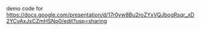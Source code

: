 demo code for https://docs.google.com/presentation/d/17r0yw8Bu2roZYxVQJbogRsqr_xD2YCyAxJxCZmHSNp0/edit?usp=sharing
